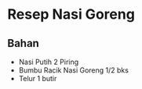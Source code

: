 # Resep Nasi Goreng 

## Bahan
- Nasi Putih 2 Piring
- Bumbu Racik Nasi Goreng 1/2 bks
- Telur 1 butir
